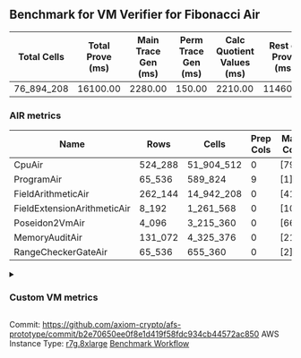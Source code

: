 ## Benchmark for VM Verifier for Fibonacci Air
| Total Cells | Total Prove (ms) | Main Trace Gen (ms) | Perm Trace Gen (ms) | Calc Quotient Values (ms) | Rest of Prove (ms) |
|-----------------------------|-----------------------|--------------------------|--------------------------|-----------------|----------------|
| 76_894_208 | 16100.00 | 2280.00 | 150.00 | 2210.00 | 11460.00 |

### AIR metrics
| Name | Rows | Cells | Prep Cols | Main Cols | Perm Cols |
|------|------|-------|-----------|-----------|-----------|
| CpuAir               | 524_288    | 51_904_512  | 0     | [79] | [20] |
| ProgramAir           | 65_536     | 589_824     | 9     | [1] | [8] |
| FieldArithmeticAir   | 262_144    | 14_942_208  | 0     | [41] | [16] |
| FieldExtensionArithmeticAir | 8_192      | 1_261_568   | 0     | [106] | [48] |
| Poseidon2VmAir       | 4_096      | 3_215_360   | 0     | [661] | [124] |
| MemoryAuditAir       | 131_072    | 4_325_376   | 0     | [21] | [12] |
| RangeCheckerGateAir  | 65_536     | 655_360     | 0     | [2] | [8] |
<details>
<summary>

### Custom VM metrics

</summary>

| Name | Value |
|------|------:|
| Cpu                  | `        495_895` |
| FieldArithmetic      | `        164_539` |
| FieldExtension       | `          7_914` |
| Memory               | `        107_120` |
| Poseidon2            | `          3_309` |
| Program              | `         54_724` |
| RangeChecker         | `         65_536` |

#### Opcode metrics
| Name | Frequency | Trace Cells Contributed |
|------|------:|-----:|
| FADD                 | `        134_354` | `     16_195_518` |
| BNE                  | `         75_347` | `      5_952_413` |
| STOREW               | `         74_001` | `      6_790_092` |
| LOADW                | `         49_216` | `      3_970_069` |
| LOADW2               | `         38_007` | `      3_006_249` |
| SHINTW               | `         33_232` | `      3_323_200` |
| STOREW2              | `         21_346` | `      1_995_496` |
| FMUL                 | `         20_715` | `      2_552_622` |
| JAL                  | `         12_839` | `      1_014_302` |
| FSUB                 | `          9_467` | `      1_204_899` |
| HINT_INPUT           | `          4_769` | `        376_751` |
| CT_END               | `          3_921` | `        309_759` |
| CT_START             | `          3_921` | `        309_759` |
| BBE4MUL              | `          3_759` | `        698_187` |
| BEQ                  | `          3_429` | `        270_891` |
| COMP_POS2            | `          2_678` | `      1_981_720` |
| FE4ADD               | `          1_678` | `        311_438` |
| BBE4DIV              | `          1_239` | `        229_299` |
| FE4SUB               | `          1_238` | `        229_198` |
| PERM_POS2            | `            631` | `        466_940` |
| HINT_BITS            | `            104` | `          8_216` |
| FDIV                 | `              3` | `            360` |
| TERMINATE            | `              1` | `             79` |

### DSL counts
How many opcodes each DSL instruction generates:
| Name | Count |
|------|------:|
| For                  | `        117_162` |
| StoreHintWord        | `         58_471` |
| AddVI                | `         39_783` |
| Alloc                | `         39_094` |
| StoreE               | `         37_932` |
| LoadV                | `         30_112` |
| LoadE                | `         19_400` |
| LoadF                | `         17_279` |
| IfEqI                | `         14_495` |
| StoreV               | `         13_846` |
| ImmV                 | `         13_022` |
| StoreF               | `         10_959` |
| ImmF                 | `          7_240` |
| SubEF                | `          6_612` |
| AddEI                | `          6_244` |
| AssertEqF            | `          5_048` |
| HintInputVec         | `          4_769` |
| CycleTrackerEnd      | `          3_921` |
| CycleTrackerStart    | `          3_921` |
| SubVI                | `          3_900` |
| MulE                 | `          3_726` |
| AssertEqV            | `          3_640` |
| SubV                 | `          3_502` |
| AddFI                | `          3_309` |
| MulVI                | `          3_300` |
| MulV                 | `          3_224` |
| IfNe                 | `          2_817` |
| MulF                 | `          2_682` |
| Poseidon2CompressBabyBear | `          2_678` |
| AddV                 | `          2_274` |
| ImmE                 | `          2_068` |
| AddE                 | `          1_678` |
| MulEF                | `          1_656` |
| DivE                 | `          1_238` |
| SubE                 | `          1_238` |
| IfEq                 | `            743` |
| Poseidon2PermuteBabyBear | `            631` |
| IfNeI                | `            619` |
| AddEFFI              | `            524` |
| AssertEqE            | `            416` |
| SubVIN               | `            412` |
| MulEI                | `            165` |
| HintBitsF            | `            104` |
| AssertEqVI           | `             16` |
| SubEI                | `              8` |
| DivEIN               | `              5` |
| AssertEqEI           | `              4` |
| DivFIN               | `              3` |
| Halt                 | `              1` |
| MulFI                | `              1` |
</details>

Commit: https://github.com/axiom-crypto/afs-prototype/commit/b2e70650ee0f8e1d419f58fdc934cb44572ac850
AWS Instance Type: [r7g.8xlarge](https://instances.vantage.sh/aws/ec2/r7g.8xlarge)
[Benchmark Workflow](https://github.com/axiom-crypto/afs-prototype/actions/runs/10693846393)
